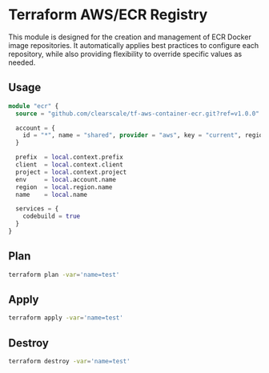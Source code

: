 # Terraform AWS/ECR Registry

This module is designed for the creation and management of ECR Docker image repositories. It automatically applies best practices to configure each repository, while also providing flexibility to override specific values as needed.

## Usage

```terraform
module "ecr" {
  source = "github.com/clearscale/tf-aws-container-ecr.git?ref=v1.0.0"

  account = {
    id = "*", name = "shared", provider = "aws", key = "current", region = "us-east-1"
  }

  prefix  = local.context.prefix
  client  = local.context.client
  project = local.context.project
  env     = local.account.name
  region  = local.region.name
  name    = local.name

  services = {
    codebuild = true
  }
}
```

## Plan

```bash
terraform plan -var='name=test'
```

## Apply

```bash
terraform apply -var='name=test'
```

## Destroy

```bash
terraform destroy -var='name=test'
```
